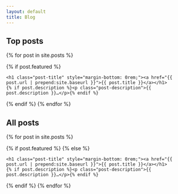 ```yaml
---
layout: default
title: Blog
---
```


## Top posts

{% for post in site.posts %}

{% if post.featured %}
  <div class="post">


    <h1 class="post-title" style="margin-bottom: 0rem;"><a href="{{ post.url | prepend:site.baseurl }}">{{ post.title }}</a></h1>
    {% if post.description %}<p class="post-description">{{ post.description }}…</p>{% endif %}

  </div>
  {% endif %}
{% endfor %}

## All posts

{% for post in site.posts %}

{% if post.featured %}
{% else %}

  <div class="post">



    <h1 class="post-title" style="margin-bottom: 0rem;"><a href="{{ post.url | prepend:site.baseurl }}">{{ post.title }}</a></h1>
    {% if post.description %}<p class="post-description">{{ post.description }}…</p>{% endif %}


  </div>
  {% endif %}
{% endfor %}
